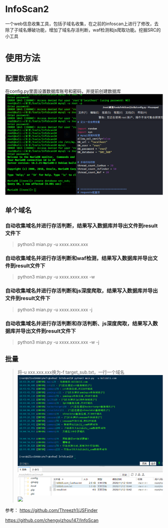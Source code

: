 # InfoScan2
一个web信息收集工具，包括子域名收集，在之前的infoscan上进行了修改，去除了子域名爆破功能，增加了域名存活判断，waf检测和js爬取功能。挖掘SRC的小工具
# 使用方法
## 配置数据库
在config.py里面设置数据库账号和密码，并提前创建数据库
![img](111.png)
## 单个域名
### 自动收集域名并进行存活判断，结果写入数据库并导出文件到result文件下
> python3 mian.py -u xxxx.xxxx.xxx
### 自动收集域名并进行存活判断和waf检测，结果写入数据库并导出文件到result文件下
> python3 mian.py -u xxxx.xxxx.xxx -w
### 自动收集域名并进行存活判断和js深度爬取，结果写入数据库并导出文件到result文件下
> python3 mian.py -u xxxx.xxxx.xxx -j
### 自动收集域名并进行存活判断和存活判断、js深度爬取，结果写入数据库并导出文件到result文件下
> python3 mian.py -u xxxx.xxxx.xxx -w -j
## 批量
> 将-u xxx.xxx.xxx换为-f target_sub.txt，一行一个域名
![](222.png)
![](3.png)

参考：
https://github.com/Threezh1/JSFinder

https://github.com/chengyizhou147/InfoScan

